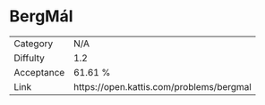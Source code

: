 # BergMál

<table>
    <tr>
        <td>Category</td>
        <td>N/A</td>
    </tr>
    <tr>
        <td>Diffulty</td>
        <td>1.2</td>
    </tr>
    <tr>
        <td>Acceptance</td>
        <td>61.61 %</td>
    </tr>
    <tr>
        <td>Link</td>
        <td>https://open.kattis.com/problems/bergmal</td>
    </tr>
</table>
